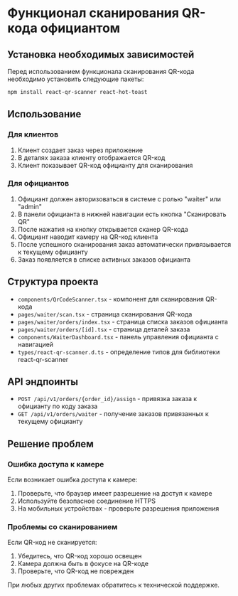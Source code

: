 # Функционал сканирования QR-кода официантом

## Установка необходимых зависимостей

Перед использованием функционала сканирования QR-кода необходимо установить следующие пакеты:

```bash
npm install react-qr-scanner react-hot-toast
```

## Использование

### Для клиентов

1. Клиент создает заказ через приложение
2. В деталях заказа клиенту отображается QR-код
3. Клиент показывает QR-код официанту для сканирования

### Для официантов

1. Официант должен авторизоваться в системе с ролью "waiter" или "admin"
2. В панели официанта в нижней навигации есть кнопка "Сканировать QR"
3. После нажатия на кнопку открывается сканер QR-кода
4. Официант наводит камеру на QR-код клиента
5. После успешного сканирования заказ автоматически привязывается к текущему официанту
6. Заказ появляется в списке активных заказов официанта

## Структура проекта

- `components/QrCodeScanner.tsx` - компонент для сканирования QR-кода
- `pages/waiter/scan.tsx` - страница сканирования QR-кода
- `pages/waiter/orders/index.tsx` - страница списка заказов официанта
- `pages/waiter/orders/[id].tsx` - страница деталей заказа
- `components/WaiterDashboard.tsx` - панель управления официанта с навигацией
- `types/react-qr-scanner.d.ts` - определение типов для библиотеки react-qr-scanner

## API эндпоинты

- `POST /api/v1/orders/{order_id}/assign` - привязка заказа к официанту по коду заказа
- `GET /api/v1/orders/waiter` - получение заказов привязанных к текущему официанту

## Решение проблем

### Ошибка доступа к камере

Если возникает ошибка доступа к камере:
1. Проверьте, что браузер имеет разрешение на доступ к камере
2. Используйте безопасное соединение HTTPS
3. На мобильных устройствах - проверьте разрешения приложения

### Проблемы со сканированием

Если QR-код не сканируется:
1. Убедитесь, что QR-код хорошо освещен
2. Камера должна быть в фокусе на QR-коде
3. Проверьте, что QR-код не поврежден

При любых других проблемах обратитесь к технической поддержке. 